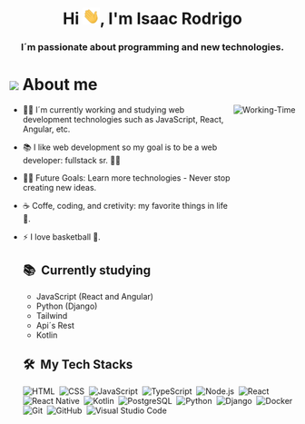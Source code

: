 <h1 align="center">Hi <img src="https://raw.githubusercontent.com/ABSphreak/ABSphreak/master/gifs/Hi.gif" width="30px">, I'm Isaac Rodrigo</h1>
<h3 align="center">I´m passionate about programming and new technologies.</h3>

# <picture><img src = "https://github.com/7oSkaaa/7oSkaaa/blob/main/Images/about_me.gif?raw=true" width = 30px></picture> About me
<img align="right" alt="Working-Time" height="260px" src="https://github.com/user-attachments/assets/2ae3f2ac-e394-45b9-8970-e0e13d983ce7" />

- 👨‍💻 I´m currently working and studying web development technologies such as JavaScript, React, Angular, etc.
- 📚 I like web development so my goal is to be a web developer: fullstack sr. 💪🏼
- 💪🏼 Future Goals: Learn more technologies - Never stop creating new ideas.
- ☕ Coffe, coding, and cretivity: my favorite things in life 💖.
- ⚡ I love basketball 🏀.

  ## 📚 &nbsp;Currently studying

  - JavaScript (React and Angular)
  - Python (Django)
  - Tailwind
  - Api´s Rest
  - Kotlin
 
  <div>

  ## 🛠️ &nbsp;My Tech Stacks

  ![HTML](https://img.shields.io/badge/-HTML-0D1117?style=flat&logo=HTML5)&nbsp;
  ![CSS](https://img.shields.io/badge/-CSS-0D1117?style=flat&logo=CSS3&logoColor=1572B6)&nbsp;
  ![JavaScript](https://img.shields.io/badge/-JavaScript-0D1117?style=flat&logo=javascript)&nbsp;
  ![TypeScript](https://img.shields.io/badge/-TypeScript-0D1117?style=flat&logo=typescript)&nbsp;
  ![Node.js](https://img.shields.io/badge/-Node.js-0D1117?style=flat&logo=node.js)&nbsp;
  ![React](https://img.shields.io/badge/-React-0D1117?style=flat&logo=react)&nbsp;
  ![React Native](https://img.shields.io/badge/-React%20Native-0D1117?style=flat&logo=react)&nbsp;
  ![Kotlin](https://img.shields.io/badge/-Kotlin-0D1117?style=flat&logo=kotlin)&nbsp;
  ![PostgreSQL](https://img.shields.io/badge/-PostgreSQL-0D1117?style=flat&logo=postgresql)&nbsp;
  ![Python](https://img.shields.io/badge/-Python-0D1117?style=flat&logo=python)&nbsp;
  ![Django](https://img.shields.io/badge/-Django-0D1117?style=flat&logo=django)&nbsp;
  ![Docker](https://img.shields.io/badge/-Docker-0D1117?style=flat&logo=docker)&nbsp;
  ![Git](https://img.shields.io/badge/-Git-0D1117?style=flat&logo=git)&nbsp;
  ![GitHub](https://img.shields.io/badge/-GitHub-0D1117?style=flat&logo=github)&nbsp;
  ![Visual Studio Code](https://img.shields.io/badge/-VS%20Code-0D1117?style=flat&logo=visual-studio-code&logoColor=007ACC)&nbsp;

</div>
